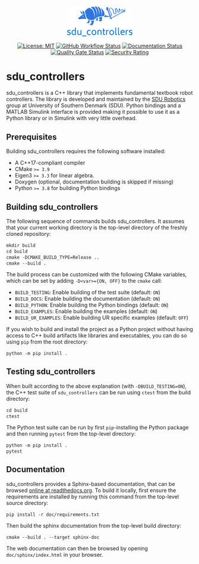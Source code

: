 <p>
</p>
<div align="center">
    <img width=35% src="doc/_static/sdu_controllers-logo-graph.png">
</div>
<div align="center">
<p>
</p>

[![License: MIT](https://img.shields.io/badge/License-MIT-yellow.svg)](https://opensource.org/licenses/MIT)
[![GitHub Workflow Status](https://img.shields.io/github/actions/workflow/status/SDU-Robotics/sdu_controllers/ci.yml?branch=main)](https://github.com/SDU-Robotics/sdu_controllers/actions/workflows/ci.yml)
[![Documentation Status](https://readthedocs.org/projects/sdu_controllers/badge/)](https://sdu-controllers.readthedocs.io/)
[![Quality Gate Status](https://sonarcloud.io/api/project_badges/measure?project=SDU-Robotics_sdu_controllers&metric=alert_status)](https://sonarcloud.io/summary/new_code?id=SDU-Robotics_sdu_controllers)
[![Security Rating](https://sonarcloud.io/api/project_badges/measure?project=SDU-Robotics_sdu_controllers&metric=security_rating)](https://sonarcloud.io/summary/new_code?id=SDU-Robotics_sdu_controllers)
<!-- [![PyPI Release](https://img.shields.io/pypi/v/sdu_controllers.svg)](https://pypi.org/project/sdu_controllers) -->

</div>

# sdu_controllers

sdu_controllers is a C++ library that implements fundamental textbook robot controllers.
The library is developed and maintained by the [SDU Robotics](https://www.sdu.dk/en/forskning/sdurobotics) group at University of Southern Denmark (SDU). 
Python bindings and a MATLAB Simulink interface is provided making it possible to use it as a Python library or 
in Simulink with very little overhead.

## Prerequisites

Building sdu_controllers requires the following software installed:

* A C++17-compliant compiler
* CMake `>= 3.9`
* Eigen3 `>= 3.3` for linear algebra.
* Doxygen (optional, documentation building is skipped if missing)
* Python `>= 3.8` for building Python bindings

## Building sdu_controllers

The following sequence of commands builds sdu_controllers.
It assumes that your current working directory is the top-level directory
of the freshly cloned repository:

```
mkdir build
cd build
cmake -DCMAKE_BUILD_TYPE=Release ..
cmake --build .
```

The build process can be customized with the following CMake variables,
which can be set by adding `-D<var>={ON, OFF}` to the `cmake` call:

* `BUILD_TESTING`: Enable building of the test suite (default: `ON`)
* `BUILD_DOCS`: Enable building the documentation (default: `ON`)
* `BUILD_PYTHON`: Enable building the Python bindings (default: `ON`)
* `BUILD_EXAMPLES`: Enable building the examples (default: `ON`)
* `BUILD_UR_EXAMPLES`: Enable building UR specific examples (default: `OFF`)

If you wish to build and install the project as a Python project without
having access to C++ build artifacts like libraries and executables, you
can do so using `pip` from the root directory:

```
python -m pip install .
```

## Testing sdu_controllers

When built according to the above explanation (with `-DBUILD_TESTING=ON`),
the C++ test suite of `sdu_controllers` can be run using
`ctest` from the build directory:

```
cd build
ctest
```

The Python test suite can be run by first `pip`-installing the Python package
and then running `pytest` from the top-level directory:

```
python -m pip install .
pytest
```

## Documentation

sdu_controllers provides a Sphinx-based documentation, that can
be browsed [online at readthedocs.org](https://sdu-controllers.readthedocs.io).
To build it locally, first ensure the requirements are installed by running this command from the top-level source directory:

```
pip install -r doc/requirements.txt
```

Then build the sphinx documentation from the top-level build directory:

```
cmake --build . --target sphinx-doc
```

The web documentation can then be browsed by opening `doc/sphinx/index.html` in your browser.

